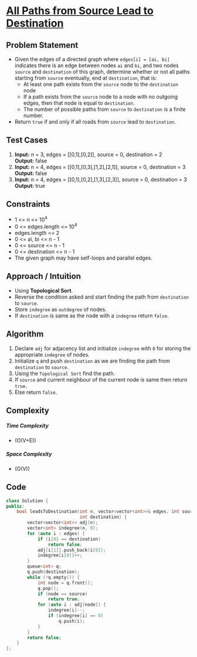 # [All Paths from Source Lead to Destination](https://leetcode.com/problems/all-paths-from-source-lead-to-destination/description/)

## Problem Statement
- Given the edges of a directed graph where `edges[i] = [ai, bi]` indicates there is an edge between nodes `ai` and `bi`, and two nodes `source` and `destination` of this graph, determine whether or not all paths starting from `source` eventually, end at `destination`, that is:
  - At least one path exists from the `source` node to the `destination` node
  - If a path exists from the `source` node to a node with no outgoing edges, then that node is equal to `destination`.
  - The number of possible paths from `source` to `destination` is a finite number.
- Return `true` if and only if all roads from `source` lead to `destination`.




## Test Cases
1. **Input:** n = 3, edges = \[[0,1],[0,2]], source = 0, destination = 2 <br>
**Output:** false
2. **Input:** n = 4, edges = \[[0,1],[0,3],[1,2],[2,1]], source = 0, destination = 3 <br>
**Output:** false
3. **Input:** n = 4, edges = \[[0,1],[0,2],[1,3],[2,3]], source = 0, destination = 3 <br>
**Output:** true





## Constraints
- 1 <= n <= 10<sup>4</sup>
- 0 <= edges.length <= 10<sup>4</sup>
- edges.length == 2
- 0 <= ai, bi <= n - 1
- 0 <= source <= n - 1
- 0 <= destination <= n - 1
- The given graph may have self-loops and parallel edges.



## Approach / Intuition 
- Using **Topological Sort**.
- Reverse the condition asked and start finding the path from `destination` to `source`.
- Store `indegree` as `outdegree` of nodes.
- If `destination` is same as the node with a `indegree` return `false`.




## Algorithm 
1. Declare `adj` for adjacency list and initialize `indegree` with `0` for storing the appropriate `indegree` of nodes.
2. Initialize `q` and push `destination` as we are finding the path from `destination` to `source`.
3. Using the `Topological Sort` find the path.
4. If `source` and current neighbour of the current node is same then return `true`.
5. Else return `false`.






## Complexity
##### Time Complexity
- \(O(V+E)\)
##### Space Complexity
- \(O(V)\)




## Code
```cpp
class Solution {
public:
    bool leadsToDestination(int n, vector<vector<int>>& edges, int source,
                            int destination) {
        vector<vector<int>> adj(n);
        vector<int> indegree(n, 0);
        for (auto i : edges) {
            if (i[0] == destination)
                return false;
            adj[i[1]].push_back(i[0]);
            indegree[i[0]]++;
        }
        queue<int> q;
        q.push(destination);
        while (!q.empty()) {
            int node = q.front();
            q.pop();
            if (node == source)
                return true;
            for (auto i : adj[node]) {
                indegree[i]--;
                if (indegree[i] == 0)
                    q.push(i);
            }
        }
        return false;
    }
};
```     